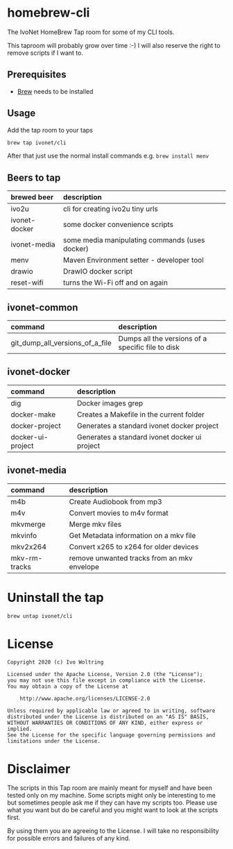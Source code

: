 # homebrew-cli

The IvoNet HomeBrew Tap room for some of my CLI tools.

This taproom will probably grow over time :-)
I will also reserve the right to remove scripts if I want to.

## Prerequisites

* [Brew](https://brew.sh) needs to be installed

## Usage

Add the tap room to your taps

```bash
brew tap ivonet/cli
```

After that just use the normal install commands
e.g. `brew install menv`


## Beers to tap

| brewed beer        | description                                              |
|:-------------------|:---------------------------------------------------------|
| ivo2u              | cli for creating ivo2u tiny urls                         |
| ivonet-docker      | some docker convenience scripts                          |
| ivonet-media       | some media manipulating commands (uses docker)           |
| menv               | Maven Environment setter - developer tool                |
| drawio             | DrawIO docker script                                     |
| reset-wifi         | turns the Wi-Fi off and on again                         |

## ivonet-common

| command            | description                                              |
|:-------------------|:---------------------------------------------------------|
| git_dump_all_versions_of_a_file | Dumps all the versions of a specific file to disk |

## ivonet-docker

| command            | description                                              |
|:-------------------|:---------------------------------------------------------|
| dig                | Docker images grep                                       |
| docker-make        | Creates a Makefile in the current folder                 |
| docker-project     | Generates a standard ivonet docker project               |
| docker-ui-project  | Generates a standard ivonet docker ui project            |

## ivonet-media

| command            | description                                              |
|:-------------------|:---------------------------------------------------------|
| m4b                | Create Audiobook from mp3                                |
| m4v                | Convert movies to m4v format                             |
| mkvmerge           | Merge mkv files                                          |
| mkvinfo            | Get Metadata information on a mkv file                   |
| mkv2x264           | Convert x265 to x264 for older devices                   |
| mkv-rm-tracks      | remove unwanted tracks from an mkv envelope              |

# Uninstall the tap

```bash
brew untap ivonet/cli
```

# License

    Copyright 2020 (c) Ivo Woltring

    Licensed under the Apache License, Version 2.0 (the "License");
    you may not use this file except in compliance with the License.
    You may obtain a copy of the License at

        http://www.apache.org/licenses/LICENSE-2.0

    Unless required by applicable law or agreed to in writing, software
    distributed under the License is distributed on an "AS IS" BASIS,
    WITHOUT WARRANTIES OR CONDITIONS OF ANY KIND, either express or implied.
    See the License for the specific language governing permissions and
    limitations under the License.

# Disclaimer

The scripts in this Tap room are mainly meant for myself and have been tested only on my machine.
Some scripts might only be interesting to me but sometimes people ask me if they can have my
scripts too. Please use what you want but do be careful and you might want to look at the scripts first.

By using them you are agreeing to the License.
I will take no responsibility for possible errors and failures of any kind.

